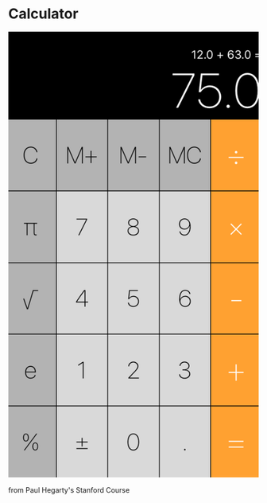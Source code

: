 # Calculator

![logo](https://raw.githubusercontent.com/matvdg/Calculator/master/Simulator%20Screen%20Shot%2011%20mai%202016%2020.38.16.png)

from Paul Hegarty's Stanford Course

